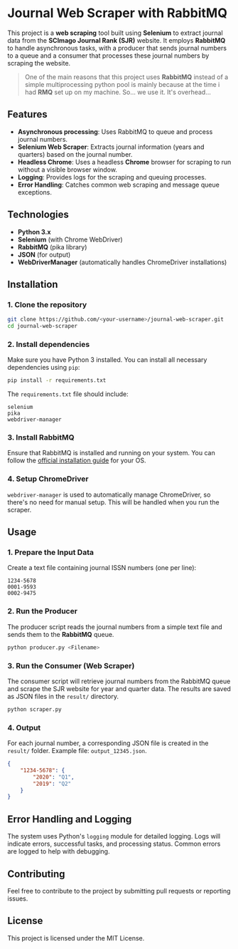 # Journal Web Scraper with RabbitMQ

This project is a **web scraping** tool built using **Selenium** to extract journal data from the **SCImago Journal Rank (SJR)** website. It employs **RabbitMQ** to handle asynchronous tasks, with a producer that sends journal numbers to a queue and a consumer that processes these journal numbers by scraping the website.

> One of the main reasons that this project uses **RabbitMQ** instead of a simple multiprocessing python pool is mainly because at the time i had **RMQ** set up on my machine. So... we use it.
>It's overhead...

## Features
- **Asynchronous processing**: Uses RabbitMQ to queue and process journal numbers.
- **Selenium Web Scraper**: Extracts journal information (years and quarters) based on the journal number.
- **Headless Chrome**: Uses a headless **Chrome** browser for scraping to run without a visible browser window.
- **Logging**: Provides logs for the scraping and queuing processes.
- **Error Handling**: Catches common web scraping and message queue exceptions.

## Technologies
- **Python 3.x**
- **Selenium** (with Chrome WebDriver)
- **RabbitMQ** (pika library)
- **JSON** (for output)
- **WebDriverManager** (automatically handles ChromeDriver installations)

## Installation

### 1. Clone the repository
```bash
git clone https://github.com/<your-username>/journal-web-scraper.git
cd journal-web-scraper
```

### 2. Install dependencies
Make sure you have Python 3 installed. You can install all necessary dependencies using `pip`:
```bash
pip install -r requirements.txt
```

The `requirements.txt` file should include:
```plaintext
selenium
pika
webdriver-manager
```

### 3. Install RabbitMQ
Ensure that RabbitMQ is installed and running on your system. You can follow the [official installation guide](https://www.rabbitmq.com/download.html) for your OS.

### 4. Setup ChromeDriver
`webdriver-manager` is used to automatically manage ChromeDriver, so there's no need for manual setup. This will be handled when you run the scraper.

## Usage

### 1. Prepare the Input Data
Create a text file containing journal ISSN numbers (one per line):
```
1234-5678
0001-9593
0002-9475
```

### 2. Run the Producer
The producer script reads the journal numbers from a simple text file and sends them to the **RabbitMQ** queue.
```bash
python producer.py <Filename>
```

### 3. Run the Consumer (Web Scraper)
The consumer script will retrieve journal numbers from the RabbitMQ queue and scrape the SJR website for year and quarter data. The results are saved as JSON files in the `result/` directory.
```bash
python scraper.py
```

### 4. Output
For each journal number, a corresponding JSON file is created in the `result/` folder. Example file: `output_12345.json`.
```json
{
    "1234-5678": {
        "2020": "Q1",
        "2019": "Q2"
    }
}
```

## Error Handling and Logging
The system uses Python's `logging` module for detailed logging. Logs will indicate errors, successful tasks, and processing status. Common errors are logged to help with debugging.

## Contributing
Feel free to contribute to the project by submitting pull requests or reporting issues.

## License
This project is licensed under the MIT License.
